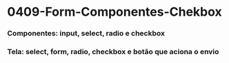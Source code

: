 # 0409-Form-Componentes-Chekbox

### Componentes: input, select, radio e checkbox

### Tela: select, form, radio, checkbox e botão que aciona o envio
